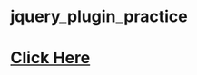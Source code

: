# jquery_plugin_practice
<a href="https://shahriarkabir04.github.io/jq_plugin_practice/"><h1>Click Here</h1></a>
